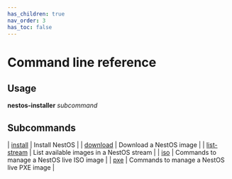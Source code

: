 ```yaml
---
has_children: true
nav_order: 3
has_toc: false
---
```


# Command line reference

## Usage

**nestos-installer** *subcommand*

## Subcommands

| [install](cmd/install.md) | Install NestOS |
| [download](cmd/download.md) | Download a NestOS image |
| [list-stream](cmd/list-stream.md) | List available images in a NestOS stream |
| [iso](cmd/iso.md) | Commands to manage a NestOS live ISO image |
| [pxe](cmd/pxe.md) | Commands to manage a NestOS live PXE image |
